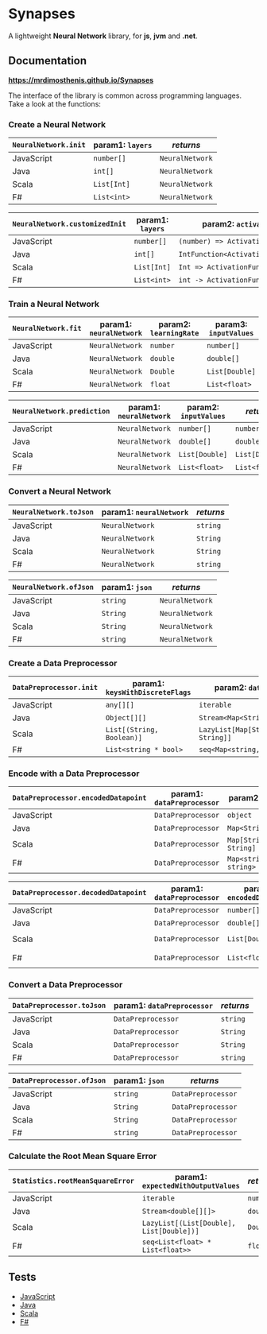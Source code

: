 # Synapses

A lightweight **Neural Network** library, for **js**, **jvm** and **.net**.

## Documentation

**https://mrdimosthenis.github.io/Synapses**

The interface of the library is common across programming languages.
Take a look at the functions:

### Create a Neural Network

`NeuralNetwork.init` | param1: `layers` | _returns_
---                  | ---              | ---
JavaScript           | `number[]`       | `NeuralNetwork`
Java                 | `int[]`          | `NeuralNetwork`
Scala                | `List[Int]`      | `NeuralNetwork`
F#                   | `List<int>`      | `NeuralNetwork`

`NeuralNetwork.customizedInit` | param1: `layers` | param2: `activationF`             | param3: `weightInitF` | _returns_
---                            | ---              | ---                               | ---                   | ---
JavaScript                     | `number[]`       | `(number) => ActivationFunction`  | `(number) => number`  | `NeuralNetwork`
Java                           | `int[]`          | `IntFunction<ActivationFunction>` | `IntFunction<Double>` | `NeuralNetwork`
Scala                          | `List[Int]`      | `Int => ActivationFunction`       | `Int => Double`       | `NeuralNetwork`
F#                             | `List<int>`      | `int -> ActivationFunction`       | `int -> float`        | `NeuralNetwork`

### Train a Neural Network

`NeuralNetwork.fit` | param1: `neuralNetwork` | param2: `learningRate` | param3: `inputValues` | param4: `expectedOutput` | _returns_
---                 | ---                     | ---                    | ---                   | ---                      | ---
JavaScript          | `NeuralNetwork`         | `number`               | `number[]`            | `number[]`               | `NeuralNetwork`
Java                | `NeuralNetwork`         | `double`               | `double[]`            | `double[]`               | `NeuralNetwork`
Scala               | `NeuralNetwork`         | `Double`               | `List[Double]`        | `List[Double]`           | `NeuralNetwork`
F#                  | `NeuralNetwork`         | `float`                | `List<float>`         | `List<float>`            | `NeuralNetwork`


`NeuralNetwork.prediction` | param1: `neuralNetwork` | param2: `inputValues` | _returns_
---                        | ---                     | ---                   | ---
JavaScript                 | `NeuralNetwork`         | `number[]`            | `number[]`
Java                       | `NeuralNetwork`         | `double[]`            | `double[]`
Scala                      | `NeuralNetwork`         | `List[Double]`        | `List[Double]`
F#                         | `NeuralNetwork`         | `List<float>`         | `List<float>`

### Convert a Neural Network

`NeuralNetwork.toJson` | param1: `neuralNetwork` | _returns_
---                    | ---                     | ---
JavaScript             | `NeuralNetwork`         | `string`
Java                   | `NeuralNetwork`         | `String`
Scala                  | `NeuralNetwork`         | `String`
F#                     | `NeuralNetwork`         | `string`

`NeuralNetwork.ofJson` | param1: `json` | _returns_
---                    | ---            | ---
JavaScript             | `string`       | `NeuralNetwork`
Java                   | `String`       | `NeuralNetwork`
Scala                  | `String`       | `NeuralNetwork`
F#                     | `string`       | `NeuralNetwork`

### Create a Data Preprocessor

`DataPreprocessor.init` | param1: `keysWithDiscreteFlags` | param2: `datapoints`            | _returns_
---                     | ---                             | ---                             | ---
JavaScript              | `any[][]`                       | `iterable`                      | `DataPreprocessor`
Java                    | `Object[][]`                    | `Stream<Map<String,String>>`    | `DataPreprocessor`
Scala                   | `List[(String, Boolean)]`       | `LazyList[Map[String, String]]` | `DataPreprocessor`
F#                      | `List<string * bool>`           | `seq<Map<string, string>>`      | `DataPreprocessor`

### Encode with a Data Preprocessor

`DataPreprocessor.encodedDatapoint` | param1: `dataPreprocessor` | param2: `datapoint`   | _returns_
---                                 | ---                        | ---                   | ---
JavaScript                          | `DataPreprocessor`         | `object`              | `number[]`
Java                                | `DataPreprocessor`         | `Map<String,String>`  | `double[]`
Scala                               | `DataPreprocessor`         | `Map[String, String]` | `List[Double]`
F#                                  | `DataPreprocessor`         | `Map<string, string>` | `List<float>`

`DataPreprocessor.decodedDatapoint` | param1: `dataPreprocessor` | param2: `encodedDatapoint` | _returns_
---                                 | ---                        | ---                        | ---
JavaScript                          | `DataPreprocessor`         | `number[]`                 | `object`
Java                                | `DataPreprocessor`         | `double[]`                 | `Map<String,String>`
Scala                               | `DataPreprocessor`         | `List[Double]`             | `Map[String, String]`
F#                                  | `DataPreprocessor`         | `List<float>`              | `Map<string, string>`

### Convert a Data Preprocessor

`DataPreprocessor.toJson` | param1: `dataPreprocessor` | _returns_
---                       | ---                     | ---
JavaScript                | `DataPreprocessor`         | `string`
Java                      | `DataPreprocessor`         | `String`
Scala                     | `DataPreprocessor`         | `String`
F#                        | `DataPreprocessor`         | `string`

`DataPreprocessor.ofJson` | param1: `json` | _returns_
---                       | ---            | ---
JavaScript                | `string`       | `DataPreprocessor`
Java                      | `String`       | `DataPreprocessor`
Scala                     | `String`       | `DataPreprocessor`
F#                        | `string`       | `DataPreprocessor`

### Calculate the Root Mean Square Error

`Statistics.rootMeanSquareError` | param1: `expectedWithOutputValues`       | _returns_
---                              | ---                                      | ---
JavaScript                       | `iterable`                               | `number`
Java                             | `Stream<double[][]>`                     | `double`
Scala                            | `LazyList[(List[Double], List[Double])]` | `Double`
F#                               | `seq<List<float> * List<float>>`         | `float`

## Tests

* [JavaScript](test-projects%2FJavaScriptTest%2Ftest)
* [Java](test-projects%2FJavaTest%2Fsrc%2Ftest%2Fjava)
* [Scala](test-projects%2FScalaTest%2Fsrc%2Ftest%2Fscala)
* [F#](test-projects%2FF%23Test)
